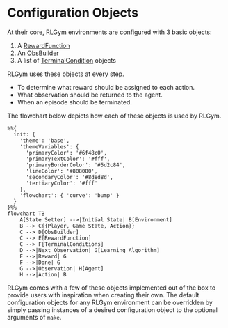 # Configuration Objects

At their core, RLGym environments are configured with 3 basic objects:

1. A [RewardFunction](https://rlgym.github.io/docs-page.html#reward-functions)
2. An [ObsBuilder](https://rlgym.github.io/docs-page.html#observation-builders)
3. A list of [TerminalCondition](https://rlgym.github.io/docs-page.html#terminal-conditions) objects

RLGym uses these objects at every step.

* To determine what reward should be assigned to each action.
* What observation should be returned to the agent.
* When an episode should be terminated.

The flowchart below depicts how each of these objects is used by RLGym.

```mermaid
%%{
  init: {
    'theme': 'base',
    'themeVariables': {
      'primaryColor': '#6f48c0',
      'primaryTextColor': '#fff',
      'primaryBorderColor': '#5d2c84',
      'lineColor': '#808080',
      'secondaryColor': '#8d8d8d',
      'tertiaryColor': '#fff'
    },
    'flowchart': { 'curve': 'bump' }
  }
}%%
flowchart TB
    A[State Setter] -->|Initial State| B[Environment]
    B --> C{{Player, Game State, Action}}
    C --> D[ObsBuilder]
    C --> E[RewardFunction]
    C --> F[TerminalConditions]
    D -->|Next Observation| G[Learning Algorithm]
    E -->|Reward| G
    F -->|Done| G
    G -->|Observation| H[Agent]
    H -->|Action| B
```

RLGym comes with a few of these objects implemented out of the box to provide users with inspiration when creating their own.
The default configuration objects for any RLGym environment can be overridden by simply passing instances of a desired configuration object to the optional arguments of `make`.
